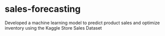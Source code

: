 # sales-forecasting
Developed a machine learning model to predict product sales and optimize inventory using the Kaggle Store Sales Dataset
